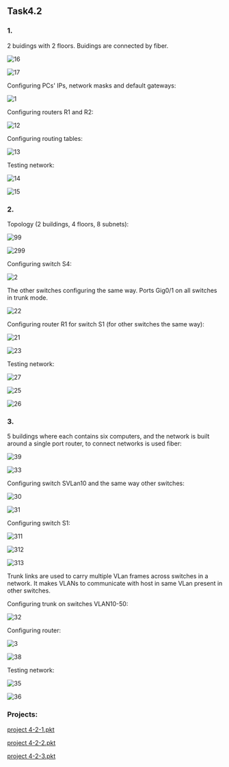 ## Task4.2

### 1.

2 buidings with 2 floors. Buidings are connected by fiber.

![16](screenshots/16.jpg "16")

![17](screenshots/17.jpg "17")

Configuring PCs' IPs, network masks and default gateways:

![1](screenshots/1.jpg "1")

Configuring routers R1 and R2:

![12](screenshots/12.jpg "12")

Configuring routing tables:

![13](screenshots/13.jpg "13")

Testing network:

![14](screenshots/14.jpg "14")

![15](screenshots/14.jpg "15")

### 2.

Topology (2 buildings, 4 floors, 8 subnets):

![99](screenshots/99.jpg "99")

![299](screenshots/299.jpg "299")

Configuring switch S4:

![2](screenshots/2.jpg "2")

The other switches configuring the same way. Ports Gig0/1 on all switches in trunk mode.

![22](screenshots/22.jpg "22")

Configuring router R1 for switch S1 (for other switches the same way):

![21](screenshots/21.jpg "21")

![23](screenshots/23.jpg "23")

Testing network:

![27](screenshots/27.jpg "27")

![25](screenshots/25.jpg "25")

![26](screenshots/26.jpg "26")


### 3. 

5 buildings where each contains six computers, and the network is built around a single port router, to connect networks is used fiber:

![39](screenshots/39.jpg "topology-3")

![33](screenshots/33.jpg "33")

Configuring switch SVLan10 and the same way other switches:

![30](screenshots/30.jpg "30")

![31](screenshots/31.jpg "31")

Configuring switch S1:

![311](screenshots/311.jpg "311")

![312](screenshots/312.jpg "312")

![313](screenshots/313.jpg "313")

Trunk links are used to carry multiple VLan frames across switches in a network.
It makes VLANs to communicate with host in same VLan present in other switches.

Configuring trunk on switches VLAN10-50:

![32](screenshots/32.jpg "32")

Configuring router:

![3](screenshots/3.jpg "3")

![38](screenshots/38.jpg "38")

Testing network:

![35](screenshots/35.jpg "ping")

![36](screenshots/36.jpg "ping2")

### Projects: 

[project 4-2-1.pkt](https://github.com/KhafazovPavlo/DevOps_online_Kyiv_2020Q42021Q1/blob/main/m4/task4.2/project%204-2-1.pkt)

[project 4-2-2.pkt](https://github.com/KhafazovPavlo/DevOps_online_Kyiv_2020Q42021Q1/blob/main/m4/task4.2/project%204-2-2.pkt)

[project 4-2-3.pkt](https://github.com/KhafazovPavlo/DevOps_online_Kyiv_2020Q42021Q1/blob/main/m4/task4.2/project%204-2-3.pkt)








   
